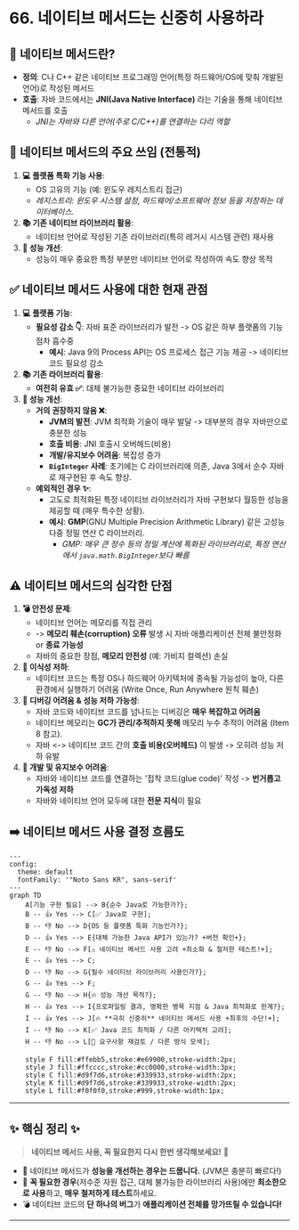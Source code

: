# 66. 네이티브 메서드는 신중히 사용하라

## 🤔 네이티브 메서드란?

* **정의**: C나 C++ 같은 네이티브 프로그래밍 언어(특정 하드웨어/OS에 맞춰 개발된 언어)로 작성된 메서드
* **호출**: 자바 코드에서는 **JNI(Java Native Interface)** 라는 기술을 통해 네이티브 메서드를 호출
  * _JNI는 자바와 다른 언어(주로 C/C++)를 연결하는 다리 역할_

## 🎯 네이티브 메서드의 주요 쓰임 (전통적)

1. **💻 플랫폼 특화 기능 사용**:
   * OS 고유의 기능 (예: 윈도우 레지스트리 접근)
   * _레지스트리: 윈도우 시스템 설정, 하드웨어/소프트웨어 정보 등을 저장하는 데이터베이스._
2. **📚 기존 네이티브 라이브러리 활용**:
   * 네이티브 언어로 작성된 기존 라이브러리(특히 레거시 시스템 관련) 재사용
3. **🚀 성능 개선**:
   * 성능이 매우 중요한 특정 부분만 네이티브 언어로 작성하여 속도 향상 목적

## ✅ 네이티브 메서드 사용에 대한 현재 관점

1. **💻 플랫폼 기능**:
   * **필요성 감소 👇**: 자바 표준 라이브러리가 발전 -> OS 같은 하부 플랫폼의 기능 점차 흡수중
     * **예시**: Java 9의 Process API는 OS 프로세스 접근 기능 제공 -> 네이티브 코드 필요성 감소
2. **📚 기존 라이브러리 활용**:
   * **여전히 유효 ✅**: 대체 불가능한 중요한 네이티브 라이브러리
3. **🚀 성능 개선**:
   * **거의 권장하지 않음 ❌**:
     * **JVM의 발전**: JVM 최적화 기술이 매우 발달 -> 대부분의 경우 자바만으로 충분한 성능
     * **호출 비용**: JNI 호출시 오버헤드(비용)
     * **개발/유지보수 어려움**: 복잡성 증가
     * **`BigInteger` 사례**: 초기에는 C 라이브러리에 의존, Java 3에서 순수 자바로 재구현된 후 속도 향상.
   * **예외적인 경우 ✨**:
     * 고도로 최적화된 특정 네이티브 라이브러리가 자바 구현보다 월등한 성능을 제공할 때 (매우 특수한 상황).
     * **예시**: **GMP**(GNU Multiple Precision Arithmetic Library) 같은 고성능 다중 정밀 연산 C 라이브러리.
       * _GMP: 매우 큰 정수 등의 정밀 계산에 특화된 라이브러리로, 특정 연산에서 `java.math.BigInteger`보다 빠름_

## ⚠️ 네이티브 메서드의 심각한 단점

1. **💣 안전성 문제**:
   * 네이티브 언어는 메모리를 직접 관리
   * -> **메모리 훼손(corruption) 오류** 발생 시 자바 애플리케이션 전체 불안정화 or **종료 가능성**
   * 자바의 중요한 장점, **메모리 안전성** (예: 가비지 컬렉션) 손실
2. **🔗 이식성 저하**:
   * 네이티브 코드는 특정 OS나 하드웨어 아키텍처에 종속될 가능성이 높아, 다른 환경에서 실행하기 어려움 (Write Once, Run Anywhere 원칙 훼손)
3. **🐛 디버깅 어려움 & 성능 저하 가능성**:
   * 자바 코드와 네이티브 코드를 넘나드는 디버깅은 **매우 복잡하고 어려움**
   * 네이티브 메모리는 **GC가 관리/추적하지 못해** 메모리 누수 추적이 어려움 (Item 8 참고).
   * 자바 <-> 네이티브 코드 간의 **호출 비용(오버헤드)** 이 발생 -> 오히려 성능 저하 유발
4. **🤯 개발 및 유지보수 어려움**:
   * 자바와 네이티브 코드를 연결하는 '접착 코드(glue code)' 작성 -> **번거롭고 가독성 저하**
   * 자바와 네이티브 언어 모두에 대한 **전문 지식**이 필요

## ➡️ 네이티브 메서드 사용 결정 흐름도

```mermaid
---
config:
  theme: default
  fontFamily: '"Noto Sans KR", sans-serif'
---
graph TD
    A[기능 구현 필요] --> B{순수 Java로 가능한가?};
    B -- 👍 Yes --> C[✅ Java로 구현];
    B -- 👎 No --> D{OS 등 플랫폼 특화 기능인가?};
    D -- 👍 Yes --> E{대체 가능한 Java API가 있는가? +버전 확인+};
    E -- 👎 No --> F[⚠️ 네이티브 메서드 사용 고려 +최소화 & 철저한 테스트!+];
    E -- 👍 Yes --> C;
    D -- 👎 No --> G{필수 네이티브 라이브러리 사용인가?};
    G -- 👍 Yes --> F;
    G -- 👎 No --> H{🔥 성능 개선 목적?};
    H -- 👍 Yes --> I{프로파일링 결과, 명확한 병목 지점 & Java 최적화로 한계?};
    I -- 👍 Yes --> J[🔥 **극히 신중히** 네이티브 메서드 사용 +최후의 수단!+];
    I -- 👎 No --> K[✅ Java 코드 최적화 / 다른 아키텍처 고려];
    H -- 👎 No --> L[🤔 요구사항 재검토 / 다른 방식 모색];

    style F fill:#ffebb5,stroke:#e69900,stroke-width:2px;
    style J fill:#ffcccc,stroke:#cc0000,stroke-width:3px;
    style C fill:#d9f7d6,stroke:#339933,stroke-width:2px;
    style K fill:#d9f7d6,stroke:#339933,stroke-width:2px;
    style L fill:#f0f0f0,stroke:#999,stroke-width:1px;
```

***

## ✨ 핵심 정리 ✨

> **네이티브 메서드 사용, 꼭 필요한지 다시 한번 생각해보세요!** 🤔

* 🚀 네이티브 메서드가 **성능을 개선하는 경우는 드뭅니다.** (JVM은 충분히 빠르다!)
* 🔧 **꼭 필요한 경우**(저수준 자원 접근, 대체 불가능한 라이브러리 사용)에만 **최소한으로 사용**하고, **매우 철저하게 테스트**하세요.
* 💣 네이티브 코드의 **단 하나의 버그**가 **애플리케이션 전체를 망가뜨릴 수 있습니다!**

***
